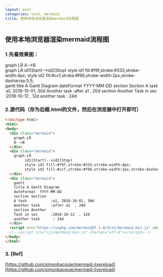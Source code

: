 ```yaml
---
layout: post
categories: tech, mermaid
title: 使用本地浏览器渲染mermaid流程图
---
```

## 使用本地浏览器渲染mermaid流程图
### 1.先看效果图：

<script src="/js/mermaid.min.js"></script>
<div class="mermaid">
  graph LR
    A-->B
</div>

<div class="mermaid">
graph LR
		 id1(Start)-->id2(Stop)
		 style id1 fill:#f9f,stroke:#333,stroke-width:4px;
		 style id2 fill:#ccf,stroke:#f66,stroke-width:2px,stroke-dasharray:5,5;
</div>
<div class="mermaid">
    gantt
    title A Gantt Diagram
    dateFormat  YYYY-MM-DD
    section Section
    A task           :a1, 2018-10-01, 30d
    Another task     :after a1  , 20d
    section Another
    Task in sec      :2018-10-12  , 12d
    another task      : 24d
  </div>
  
### 2.源代码（存为后缀.html的文件，然后在浏览器中打开即可）

```html
<!doctype html>
<html>
<body>
  <div class="mermaid">
    graph LR
    A-->B
  </div>
  <div class="mermaid">
	graph LR
		 id1(Start)-->id2(Stop)
		 style id1 fill:#f9f,stroke:#333,stroke-width:4px;
		 style id2 fill:#ccf,stroke:#f66,stroke-width:2px,stroke-dasharray:5,5;
  </div>
  <div class="mermaid">
    gantt
    title A Gantt Diagram
    dateFormat  YYYY-MM-DD
    section Section
    A task           :a1, 2018-10-01, 30d
    Another task     :after a1  , 20d
    section Another
    Task in sec      :2018-10-12  , 12d
    another task      : 24d
  </div>
  <script src="https://unpkg.com/mermaid@7.1.0/dist/mermaid.min.js" charset="utf-8"></script>
  <!--<script src="/js/mermaid.min.js" charset="utf-8"></script>-->
</body>
</html>

```


### 3. [Ref]

[https://github.com/simonbacquie/mermaid-livereload](https://github.com/simonbacquie/mermaid-livereload)
